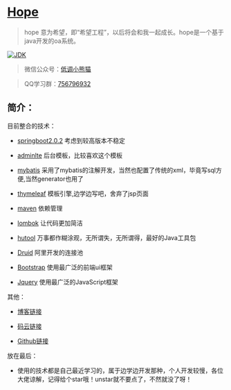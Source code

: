 <h1><a href="#">Hope</a></h1>

>hope 意为希望，即“希望工程”，以后将会和我一起成长。hope是一个基于java开发的oa系统。

[![JDK](https://img.shields.io/badge/JDK-1.8-yellow.svg)](#)

>微信公众号：[低调小熊猫](https://mp.weixin.qq.com/s/l5t8WSCG_-shiD4BPpLYiw) 

>QQ学习群：[756796932](https://jq.qq.com/?_wv=1027&k=5keAeWA) 

## 简介：

目前整合的技术：

- [springboot2.0.2](https://github.com/topics/springboot2) 考虑到较高版本不稳定

- [adminlte](https://github.com/topics/adminlte) 后台模板，比较喜欢这个模板

- [mybatis](https://github.com/topics/mybatis) 采用了mybatis的注解开发，当然也配置了传统的xml，毕竟写sql方便,当然generator也用了

- [thymeleaf](https://github.com/topics/thymeleaf) 模板引擎,边学边写吧，舍弃了jsp页面

- [maven](https://github.com/topics/maven) 依赖管理

- [lombok](https://github.com/topics/lombok) 让代码更加简洁

- [hutool](http://hutool.cn/) 万事都作糊涂观，无所谓失，无所谓得，最好的Java工具包

- [Druid](https://github.com/alibaba/druid) 阿里开发的连接池

- [Bootstrap](https://github.com/twbs/bootstrap) 使用最广泛的前端ui框架

- [Jquery](https://github.com/jquery/jquery) 使用最广泛的JavaScript框架

其他：
- [博客链接](https://blog.csdn.net/aodeng110)

- [码云链接](https://gitee.com/java_aodeng/hope)

- [Github链接](https://github.com/java-aodeng/hope)

放在最后：
- 使用的技术都是自己最近学习的，属于边学边开发那种，个人开发较慢，各位大佬谅解，记得给个star哦！unstar就不要点了，不然就没了呀！